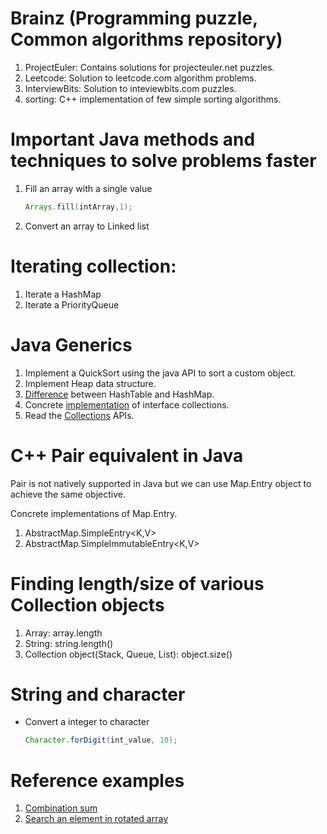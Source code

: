 Brainz (Programming puzzle, Common algorithms repository)
=========================================================
1. ProjectEuler: Contains solutions for projecteuler.net puzzles.
2. Leetcode: Solution to leetcode.com algorithm problems.
3. InterviewBits: Solution to inteviewbits.com puzzles.
4. sorting: C++ implementation of few simple sorting algorithms.

Important Java methods and techniques to solve problems faster
==============================================================
1. Fill an array with a single value
    ```java
    Arrays.fill(intArray,1);
    ```

2. Convert an array to Linked list

Iterating collection:
=====================
1. Iterate a HashMap
2. Iterate a PriorityQueue

Java Generics
=============
1. Implement a QuickSort using the java API to sort a custom object.
2. Implement Heap data structure.
3. [Difference](http://stackoverflow.com/questions/40471/differences-between-hashmap-and-hashtable) between HashTable and HashMap. 
4. Concrete [implementation](https://docs.oracle.com/javase/tutorial/collections/implementations/index.html) of interface collections.
5. Read the [Collections](https://docs.oracle.com/javase/7/docs/api/java/util/Collections.html) APIs.
 
C++ Pair equivalent in Java
===========================
Pair is not natively supported in Java but we can use Map.Entry object to achieve the same objective.

Concrete implementations of Map.Entry.
1. AbstractMap.SimpleEntry<K,V>
2. AbstractMap.SimpleImmutableEntry<K,V>

Finding length/size of various Collection objects
=================================================
1. Array: array.length
2. String: string.length()
3. Collection object(Stack, Queue, List): object.size()

String and character
====================
* Convert a integer to character
    ```java
    Character.forDigit(int_value, 10);
    ```
    
Reference examples
==================
1. [Combination sum](https://discuss.leetcode.com/topic/44037/combination-sum-i-ii-and-iii-java-solution-see-the-similarities-yourself)
2. [Search an element in rotated array](https://github.com/abnayak/brainz/blob/master/Leetcode/SearchRotatedSortedArray.java)